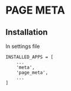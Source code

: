 # PAGE META

## Installation

In settings file
```
INSTALLED_APPS = [
    ...
    'meta',
    'page_meta',
    ...
]
